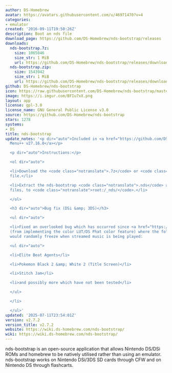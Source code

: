 ```yaml
---
author: DS-Homebrew
avatar: https://avatars.githubusercontent.com/u/46971470?v=4
categories:
- emulator
created: '2016-09-11T19:50:26Z'
description: Boot an nds file
download_page: https://github.com/DS-Homebrew/nds-bootstrap/releases
downloads:
  nds-bootstrap.7z:
    size: 1065046
    size_str: 1 MiB
    url: https://github.com/DS-Homebrew/nds-bootstrap/releases/download/v2.7.2/nds-bootstrap.7z
  nds-bootstrap.zip:
    size: 1543942
    size_str: 1 MiB
    url: https://github.com/DS-Homebrew/nds-bootstrap/releases/download/v2.7.2/nds-bootstrap.zip
github: DS-Homebrew/nds-bootstrap
icon: https://raw.githubusercontent.com/DS-Homebrew/nds-bootstrap/master/retail/assets/icon.bmp
image: https://i.imgur.com/BFIu7xX.png
layout: app
license: gpl-3.0
license_name: GNU General Public License v3.0
source: https://github.com/DS-Homebrew/nds-bootstrap
stars: 1278
systems:
- DS
title: nds-bootstrap
update_notes: '<p dir="auto">Included in <a href="https://github.com/DS-Homebrew/TWiLightMenu/releases/tag/v27.16.0"><strong>TW</strong>i<strong>L</strong>ight
  Menu++ v27.16.0</a></p>

  <p dir="auto">Instructions:</p>

  <ol dir="auto">

  <li>Download the <code class="notranslate">.7z</code> or <code class="notranslate">.zip</code>
  file.</li>

  <li>Extract the nds-bootstrap <code class="notranslate">.nds</code> and <code class="notranslate">.ver</code>
  files, to <code class="notranslate">root:/_nds/</code>.</li>

  </ol>

  <h3 dir="auto">Bug fix (DSi &amp; 3DS)</h3>

  <ul dir="auto">

  <li>Fixed an overlooked bug which has occurred since <a href="https://github.com/DS-Homebrew/nds-bootstrap/releases/tag/v2.5.0">v2.5.0</a>
  (from implementing the color LUT/DS Phat color feature) where the following games
  would randomly freeze when streamed music is being played:

  <ul dir="auto">

  <li>Elite Beat Agents</li>

  <li>Pokemon Black 2 &amp; White 2 (Title Screen)</li>

  <li>Stitch Jam</li>

  <li>and possibly more which have not been tested</li>

  </ul>

  </li>

  </ul>'
updated: '2025-07-11T23:54:01Z'
version: v2.7.2
version_title: v2.7.2
website: https://wiki.ds-homebrew.com/nds-bootstrap/
wiki: https://wiki.ds-homebrew.com/nds-bootstrap/
---
```

nds-bootstrap is an open-source application that allows Nintendo DS/DSi ROMs and homebrew to be natively utilised rather than using an emulator. nds-bootstrap works on Nintendo DSi/3DS SD cards through CFW and on Nintendo DS through flashcarts.